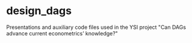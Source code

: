 # design_dags
Presentations and auxiliary code files used in the YSI project "Can DAGs advance current econometrics’ knowledge?"
